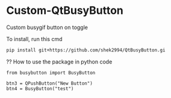 # Custom-QtBusyButton
Custom busygif button on toggle


To install, run this cmd
``` bash
pip install git+https://github.com/shek2994/QtBusyButton.gi
```

?? How to use the package in python code

```
from busybutton import BusyButton

btn3 = QPushButton("New Button")
btn4 = BusyButton("test")
```